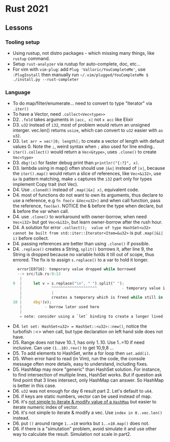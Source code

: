 # Rust 2021

## Lessons
### Tooling setup
- Using rustup, not distro packages - which missing many things, like `rustup` command.
- Setup `rust-analyzer` via rustup for auto-complete, doc, etc...
- For vim with `vim-plug`: add `Plug 'Valloric/YouCompleteMe'`, use `:PlugInstall` then manually run
  `~/.vim/plugged/YouCompleteMe $ ./install.py --rust-completer`

### Language
- To do map/filter/enumerate... need to convert to type "Iterator" via `.iter()`
- To have a Vector, need `.collect<Vec<type>>`
- D2. `.fold` takes arguments in `|acc, x|` not `x acc` like Elixir
- D3. `u32` instead of `i32`, most of problem would return an unsigned interger.
  vec.len() returns `usize`, which can convert to `u32` easier with `as u32`.
- D3. `let arr = vec![0; length];` to create a vector of length with default values 0. Note the `;`, weird syntax when `;` also used for line ending..
- `iter().collect()` would return a `Vec<&type>`, uses `.clone()` to create `Vec<type>`
- D3. `dbg!(x)` for faster debug print than `println!("{:?}", x)`.
- D3. lambda using in map() often should use `|&x|` instead of `|x|`, because the `iter().map()` would return a slice of references, like `Vec<&i32>`, use `&x` is pattern matching, make `x` captures the `i32` part only for types implement Copy trait (not Vec).
- D4. Use `.cloned()` instead of `.map(|&x| x)`, equivalent code.
- D4. most of functions do not want to own its arguments, thus declare to use a reference, e.g `fn foo(v &Vec<u32>)` and when call function, pass the reference, `foo(&v)`. NOTICE the & before the type when declare, but & before the var when call.
- D4. use `.clone()` to workaround with owner-borrow, when need `Vec<i32>` but got `Vec<&i32>`, but learn owner-borrow after the rush hour.
- D4. A solution for error `.collect();  value of type HashSet<u32> cannot be built from std::iter::Iterator<Item=&u32>` is put `.map(|&i| i)` before collect.
- D4. passing references are better than using `.clone()` if possible.
- D4. `.replace()` creates a String, `split()` borrows it, after line 9, the String is dropped because no variable holds it till out of scope, thus errored. The fix is to assign `s.replace()` to a var to hold it longer.
  ```rust
    error[E0716]: temporary value dropped while borrowed
    --> src/lib.rs:9:13
     |
  9  |     let v = s.replace("\n", " ").split(" ");
     |             ^^^^^^^^^^^^^^^^^^^^           - temporary value is freed at the end of this statement
     |             |
     |             creates a temporary which is freed while still in use
  10 |     dbg!(v);
     |          - borrow later used here
     |
     = note: consider using a `let` binding to create a longer lived value
  ```
- D4. `let set: HashSet<u32> = HashSet::<u32>::new()`, notice the turbofish ::<> when call, but type declaration on left hand side does not have.
- D5. Range does not have 10..1, has only 1..10. Use 1..=10 if need inclusive. Can use `(1..10).rev()`
  to get 10,9,8 ...
- D5. To add elements to HashSet, write a for loop then `set.add(i)`.
- D5. When error hard to read (in Vim), run the code, the console message often more
  details, easy to understand, including fixes.
- D5. HashMap may more "generic" than HashSet solution. For instance, to find intersection of
  multiple lines, HashSet works. But if question ask find point that 3 lines intersect,
  only HashMap can answer. So HashMap is better in this case.
- D6. `u32` was not enough for day 6 result part 2. Let's default to `u64`.
- D6. if keys are static numbers, vector can be used instead of map.
- D6. it's [not simple to iterate & modify value of a `HashMap`](https://stackoverflow.com/questions/45724517/how-to-iterate-through-a-hashmap-print-the-key-value-and-remove-the-value-in-ru) but easier to iterate numeric index of vector.
- D6. it's not simple to iterate & modify a vec. Use `index in 0..vec.len()` instead.
- D6. put `()` around range `1..=10` works but `1..=10.map()` does not.
- D6. if there is a "simutation" problem, avoid simulate it and use other way
  to calculate the result. Simulation not scale in part2.
